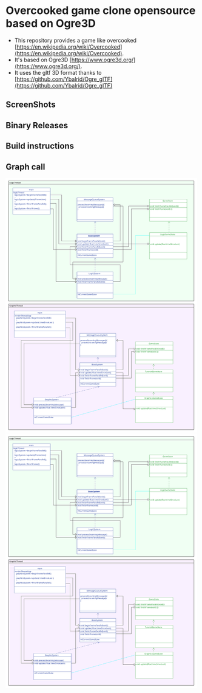 # Overcooked game clone opensource based on Ogre3D

* This repository provides a game like overcooked [https://en.wikipedia.org/wiki/Overcooked](https://en.wikipedia.org/wiki/Overcooked).
* It's based on Ogre3D [https://www.ogre3d.org/](https://www.ogre3d.org/).
* It uses the gltf 3D format thanks to [https://github.com/Ybalrid/Ogre_glTF](https://github.com/Ybalrid/Ogre_glTF)

## ScreenShots

## Binary Releases

## Build instructions

## Graph call

![alt text](https://raw.githubusercontent.com/screwt/quickplate/develop/doc/threads.svg)
<img src="https://raw.githubusercontent.com/screwt/quickplate/develop/doc/threads.svg">
